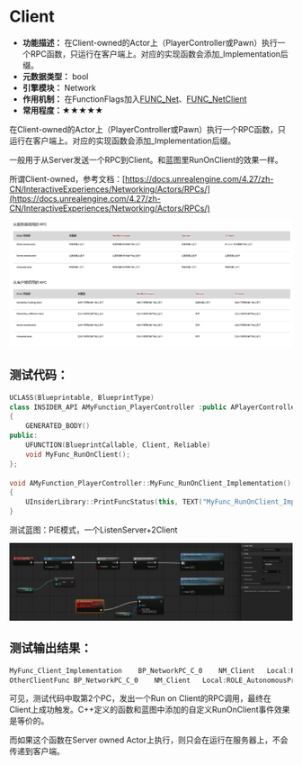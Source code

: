 # Client

- **功能描述：** 在Client-owned的Actor上（PlayerController或Pawn）执行一个RPC函数，只运行在客户端上。对应的实现函数会添加_Implementation后缀。
- **元数据类型：** bool
- **引擎模块：** Network
- **作用机制：** 在FunctionFlags加入[FUNC_Net](#Flags_EFunctionFlags_FUNC_Net)、[FUNC_NetClient](#Flags_EFunctionFlags_FUNC_NetClient)
- **常用程度：★★★★★**

在Client-owned的Actor上（PlayerController或Pawn）执行一个RPC函数，只运行在客户端上。对应的实现函数会添加_Implementation后缀。

一般用于从Server发送一个RPC到Client。和蓝图里RunOnClient的效果一样。

所谓Client-owned，参考文档：[https://docs.unrealengine.com/4.27/zh-CN/InteractiveExperiences/Networking/Actors/RPCs/](https://docs.unrealengine.com/4.27/zh-CN/InteractiveExperiences/Networking/Actors/RPCs/)

![Untitled](Specifier_UFUNCTION_Network_Client_Untitled.png)

## 测试代码：

```cpp
UCLASS(Blueprintable, BlueprintType)
class INSIDER_API AMyFunction_PlayerController :public APlayerController
{
	GENERATED_BODY()
public:
	UFUNCTION(BlueprintCallable, Client, Reliable)
	void MyFunc_RunOnClient();
};

void AMyFunction_PlayerController::MyFunc_RunOnClient_Implementation()
{
	UInsiderLibrary::PrintFuncStatus(this, TEXT("MyFunc_RunOnClient_Implementation"));
}
```

测试蓝图：PIE模式，一个ListenServer+2Client

![Untitled](Specifier_UFUNCTION_Network_Client_Untitled_1.png)

## 测试输出结果：

```cpp
MyFunc_Client_Implementation    BP_NetworkPC_C_0    NM_Client   Local:ROLE_AutonomousProxy  Remote:ROLE_Authority
OtherClientFunc BP_NetworkPC_C_0    NM_Client   Local:ROLE_AutonomousProxy  Remote:ROLE_Authority
```

可见，测试代码中取第2个PC，发出一个Run on Client的RPC调用，最终在Client上成功触发。C++定义的函数和蓝图中添加的自定义RunOnClient事件效果是等价的。

而如果这个函数在Server owned Actor上执行，则只会在运行在服务器上，不会传递到客户端。